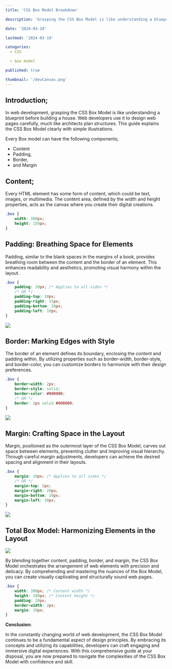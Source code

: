 ```yaml
---
title: 'CSS Box Model Breakdown'

description: 'Grasping the CSS Box Model is like understanding a blueprint before building a house. Web developers use it to design web pages carefully, much like architects plan structures. This guide explains the CSS Box Model clearly with simple illustrations.'

date: '2024-03-19'

lastmod: '2024-03-19'

categories:
  - CSS

  - box model

published: true

thumbnail: '/devCanvas.png'
---
```


## Introduction;

In web development, grasping the CSS Box Model is like understanding a blueprint before building a house. Web developers use it to design web pages carefully, much like architects plan structures. This guide explains the CSS Box Model clearly with simple illustrations.

Every Box model can have the following components;

- Content
- Padding,
- Border,
- and Margin

## Content;

Every HTML element has some form of content, which could be text, images, or multimedia. The content area, defined by the width and height properties, acts as the canvas where you create their digital creations.

```css
.box {
	width: 300px;
	height: 150px;
}
```

## Padding: Breathing Space for Elements

Padding, similar to the blank spaces in the margins of a book, provides breathing room between the content and the border of an element. This enhances readability and aesthetics, promoting visual harmony within the layout.

```css
.box {
	padding: 20px; /* Applies to all sides */
	/* OR */
	padding-top: 10px;
	padding-right: 15px;
	padding-bottom: 20px;
	padding-left: 10px;
}
```

![](https://paper-attachments.dropboxusercontent.com/s_AE6E3F0768EB08A0015C014D841AE7646498242586BFC2CF83188F93E8A228FC_1710841162169_1.png)

## Border: Marking Edges with Style

The border of an element defines its boundary, enclosing the content and padding within. By utilizing properties such as border-width, border-style, and border-color, you can customize borders to harmonize with their design preferences.

```css
.box {
	border-width: 2px;
	border-style: solid;
	border-color: #000000;
	/* OR */
	border: 2px solid #000000;
}
```

![](https://paper-attachments.dropboxusercontent.com/s_AE6E3F0768EB08A0015C014D841AE7646498242586BFC2CF83188F93E8A228FC_1710841179859_2.png)

## Margin: Crafting Space in the Layout

Margin, positioned as the outermost layer of the CSS Box Model, carves out space between elements, preventing clutter and improving visual hierarchy. Through careful margin adjustments, developers can achieve the desired spacing and alignment in their layouts.

```css
.box {
	margin: 10px; /* Applies to all sides */
	/* OR */
	margin-top: 5px;
	margin-right: 20px;
	margin-bottom: 10px;
	margin-left: 30px;
}
```

![](https://paper-attachments.dropboxusercontent.com/s_AE6E3F0768EB08A0015C014D841AE7646498242586BFC2CF83188F93E8A228FC_1710841194107_3.png)

## Total Box Model: Harmonizing Elements in the Layout

![](https://paper-attachments.dropboxusercontent.com/s_AE6E3F0768EB08A0015C014D841AE7646498242586BFC2CF83188F93E8A228FC_1710841215983_4.png)

By blending together content, padding, border, and margin, the CSS Box Model orchestrates the arrangement of web elements with precision and delicacy. By comprehending and mastering the nuances of the Box Model, you can create visually captivating and structurally sound web pages.

```css
.box {
	width: 300px; /* Content width */
	height: 200px; /* Content height */
	padding: 20px;
	border-width: 2px;
	margin: 10px;
}
```

**Conclusion:**

In the constantly changing world of web development, the CSS Box Model continues to be a fundamental aspect of design principles. By embracing its concepts and utilizing its capabilities, developers can craft engaging and immersive digital experiences. With this comprehensive guide at your disposal, you are now prepared to navigate the complexities of the CSS Box Model with confidence and skill.
